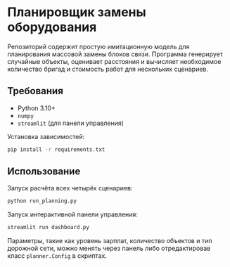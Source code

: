 # Планировщик замены оборудования

Репозиторий содержит простую имитационную модель для планирования массовой замены блоков связи. Программа генерирует случайные объекты, оценивает расстояния и вычисляет необходимое количество бригад и стоимость работ для нескольких сценариев.

## Требования

- Python 3.10+
- `numpy`
- `streamlit` (для панели управления)

Установка зависимостей:

```bash
pip install -r requirements.txt
```

## Использование

Запуск расчёта всех четырёх сценариев:

```bash
python run_planning.py
```

Запуск интерактивной панели управления:

```bash
streamlit run dashboard.py
```

Параметры, такие как уровень зарплат, количество объектов и тип дорожной сети, можно менять через панель либо отредактировав класс `planner.Config` в скриптах.
